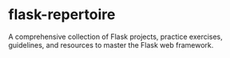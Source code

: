 # flask-repertoire
A comprehensive collection of Flask projects, practice exercises, guidelines, and resources to master the Flask web framework.
